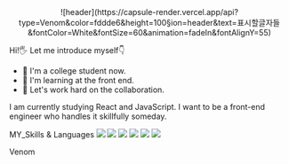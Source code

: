 <div align = "center">
  ![header](https://capsule-render.vercel.app/api?type=Venom&color=fddde6&height=100&section=header&text=표시할글자들&fontColor=White&fontSize=60&animation=fadeIn&fontAlignY=55)
 </div>
 
 Hi!🖐️ Let me introduce myself👇
- 🔭 I'm a college student now.
- 🌱 I'm learning at the front end.
- 👯 Let's work hard on the collaboration.
  
 I am currently studying React and JavaScript. I want to be a front-end engineer who handles it skillfully someday.

MY_Skills & Languages
<img src="https://img.shields.io/badge/JavaScript-F7DF1E?style=flat&logo=javascript&logoColor=white"/> <img src="https://img.shields.io/badge/CSS3-1572B6?style=flat&logo=css3&logoColor=white"/> <img src="https://img.shields.io/badge/HTML5-E34F26?style=flat&logo=html5&logoColor=white"/> <img src="https://img.shields.io/badge/React-61DAFB?style=flat&logo=react&logoColor=white"/> <img src="https://img.shields.io/badge/Python-3776AB?style=flat&logo=python&logoColor=white"/> <img src="https://img.shields.io/badge/C-A8B9CC?style=flat&logo=c&logoColor=white"/>

Venom
